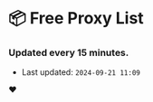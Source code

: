 # :package: Free Proxy List
### Updated every 15 minutes.

- Last updated: `2024-09-21 11:09`

:heart:
